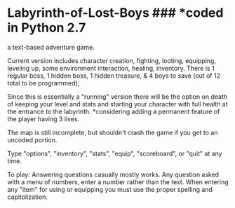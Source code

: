 # Labyrinth-of-Lost-Boys ### *coded in Python 2.7

a text-based adventure game.

Current version includes character creation, fighting, looting, equipping, leveling up, some environment interaction, healing, inventory. There is 1 regular boss, 1 hidden boss, 1 hidden treasure, & 4 boys to save (out of 12 total to be programmed), 

Since this is essentially a "running" version there will be the option on death of keeping your level and stats and starting your character with full health at the entrance to the labyrinth. *considering adding a permanent feature of the player having 3 lives. 

The map is still incomplete, but shouldn't crash the game if you get to an uncoded portion. 

Type "options", "inventory", "stats", "equip", "scoreboard", or "quit" at any time. 

To play: 
Answering questions casually mostly works. Any question asked with a menu of numbers, enter a number rather than the text. 
When entering any "item" for using or equipping you must use the proper spelling and capitolization.
